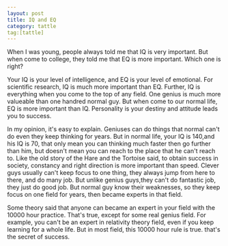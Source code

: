 ```yaml
---
layout: post
title: IQ and EQ
category: tattle
tag:[tattle]
---
```

  When I was young, people always told me that IQ is very important. But when come to college, they told me that EQ is more important. Which one is right?

  Your IQ is your level of intelligence, and EQ is your level of emotional. For scientific research, IQ is much more important than EQ. Further, IQ is everything when you come to the top of any field. One genius is much more valueable than one handred normal guy. But when come to our normal life, EQ is more important than IQ. Personality is your destiny and attitude leads you  to success.

  In my opinion, it's easy to explain. Geniuses can do things that normal can't do even they keep thinking for years. But in normal life, your IQ is 140,and his IQ is 70, that only mean you can thinking much faster then go further than him, but doesn't mean you can reach to the place that he can't reach to. Like the old story of the Hare and the Tortoise said, to obtain success in society, constancy and right direction is more important than speed. Clever guys usually can't keep focus to one thing, they always jump from here to there, and do many job. But unlike genius guys,they can't do fantastic job, they just do good job. But normal guy know their weaknesses, so they keep focus on one field for years, then became experts in that field. 
  
  Some theory said that anyone can became an expert in your field with the 10000 hour practice. That's true, except for some real genius field. For example, you can't be an expert in relativity theory field, even if you keep learning for a whole life. But in most field, this 10000 hour rule is true. that's the secret of success.
